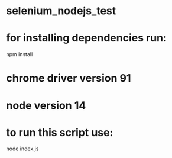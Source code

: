 # selenium_nodejs_test


# for installing dependencies run:
npm install


# chrome driver version 91
# node version 14


# to run this script use:
node index.js
